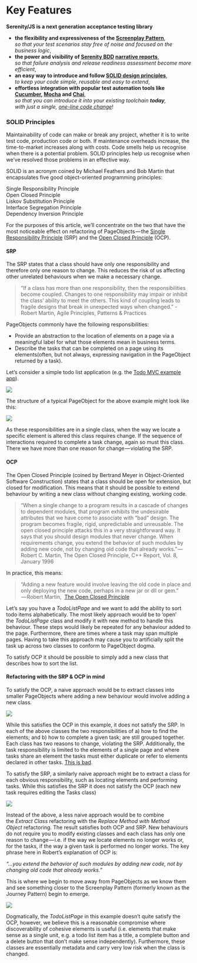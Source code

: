 # Key Features
**Serenity/JS is a next generation acceptance testing library**

*   **the flexibility and expressiveness of the [Screenplay Pattern](design/screenplay-pattern.html)**,  
    _so that your test scenarios stay free of noise and focused on the business logic_,
*   **the power and visibility of [Serenity BDD](http://serenity-bdd.info/#/documentation) [narrative reports](overview/reporting.html)**,  
    _so that failure analysis and release readiness assessment become more efficient_,
*   **an easy way to introduce and follow [SOLID design principles](https://en.wikipedia.org/wiki/SOLID_(object-oriented_design))**,  
    _to keep your code simple, reusable and easy to extend_,
*   **effortless integration with popular test automation tools like [Cucumber](cucumber/readme.html), [Mocha](mocha/readme.html) and [Chai](design/assertions.html)**,  
    _so that you can introduce it into your existing toolchain **today**,  
    with just a single, [one-line code change](overview/retrofitting.html)_!


### SOLID Principles

Maintainability of code can make or break any project, whether it is to write test code, production code or both. If maintenance overheads increase, the time-to-market increases along with costs. Code smells help us recognise when there is a potential problem. SOLID principles help us recognise when we’ve resolved those problems in an effective way.

SOLID is an acronym coined by Michael Feathers and Bob Martin that encapsulates five good object-oriented programming principles:

Single Responsibility Principle  
Open Closed Principle  
Liskov Substitution Principle  
Interface Segregation Principle  
Dependency Inversion Principle

For the purposes of this article, we’ll concentrate on the two that have the most noticeable effect on refactoring of PageObjects — the [Single Responsibility Principle](http://bit.ly/rg-srp) (SRP) and the [Open Closed Principle](http://bit.ly/rg-ocp) (OCP).

#### SRP

The SRP states that a class should have only one responsibility and therefore only one reason to change. This reduces the risk of us affecting other unrelated behaviours when we make a necessary change.

> “If a class has more than one responsibility, then the responsibilities become coupled. Changes to one responsibility may impair or inhibit the class’ ability to meet the others. This kind of coupling leads to fragile designs that break in unexpected ways when changed.” -Robert Martin, Agile Principles, Patterns & Practices

PageObjects commonly have the following responsibilities:

*   Provide an abstraction to the location of elements on a page via a meaningful label for what those elements mean in business terms.
*   Describe the tasks that can be completed on a page using its elements(often, but not always, expressing navigation in the PageObject returned by a task).

Let’s consider a simple todo list application (e.g. the [Todo MVC example app](http://bit.ly/rg-todomvc)).

![](https://d262ilb51hltx0.cloudfront.net/max/800/0*u8MCnsbNJZeV36Ju.)

The structure of a typical PageObject for the above example might look like this:

![](https://d262ilb51hltx0.cloudfront.net/max/800/0*0er2D74ujAMYzt0Q.)

As these responsibilities are in a single class, when the way we locate a specific element is altered this class requires change. If the sequence of interactions required to complete a task change, again so must this class. There we have more than one reason for change — violating the SRP.

#### OCP

The Open Closed Principle (coined by Bertrand Meyer in Object-Oriented Software Construction) states that a class should be open for extension, but closed for modification. This means that it should be possible to extend behaviour by writing a new class without changing existing, working code.

> “When a single change to a program results in a cascade of changes to dependent modules, that program exhibits the undesirable attributes that we have come to associate with “bad” design. The program becomes fragile, rigid, unpredictable and unreusable. The open closed principle attacks this in a very straightforward way. It says that you should design modules that never change. When requirements change, you extend the behavior of such modules by adding new code, not by changing old code that already works.” — Robert C. Martin, The Open Closed Principle, C++ Report, Vol. 8, January 1996

In practice, this means:

> “Adding a new feature would involve leaving the old code in place and only deploying the new code, perhaps in a new jar or dll or gem.”  
>  — Robert Martin,  [The Open Closed Principle](http://bit.ly/rg-ocp)

Let’s say you have a _TodoListPage_ and we want to add the ability to sort todo items alphabetically. The most likely approach would be to ‘open’ the _TodoListPage_ class and modify it with new method to handle this behaviour. These steps would likely be repeated for any behaviour added to the page. Furthermore, there are times where a task may span multiple pages. Having to take this approach may cause you to artificially split the task up across two classes to conform to PageObject dogma.

To satisfy OCP it should be possible to simply add a new class that describes how to sort the list.

#### Refactoring with the SRP & OCP in mind

To satisfy the OCP, a naive approach would be to extract classes into smaller PageObjects where adding a new behaviour would involve adding a new class.

![](https://d262ilb51hltx0.cloudfront.net/max/800/0*t4i0_t86lPSGMEK9.)

While this satisfies the OCP in this example, it does not satisfy the SRP. In each of the above classes the two responsibilities of a) how to find the elements; and b) how to complete a given task; are still grouped together. Each class has two reasons to change, violating the SRP. Additionally, the task responsibility is limited to the elements of a single page and where tasks share an element the tasks must either duplicate or refer to elements declared in other tasks. [This is bad](http://bit.ly/rg-shotgun-surgery).

To satisfy the SRP, a similarly naive approach might be to extract a class for each obvious responsibility, such as locating elements and performing tasks. While this satisfies the SRP it does not satisfy the OCP (each new task requires editing the Tasks class)

![](https://d262ilb51hltx0.cloudfront.net/max/800/0*Jsz7SfUSzksWY1F5.)

Instead of the above, a less naive approach would be to combine the _Extract Class_ refactoring with the _Replace Method with Method Object_ refactoring. The result satisfies both OCP and SRP. New behaviours do not require you to modify existing classes and each class has only one reason to change — i.e. if the way we locate elements no longer works or, for the tasks, if the way a given task is performed no longer works. The key phrase here in Robert’s explanation of OCP is:

_“…you extend the behavior of such modules by adding new code, not by changing old code that already works.”_

This is where we begin to move away from PageObjects as we know them and see something closer to the Screenplay Pattern (formerly known as the Journey Pattern) begin to emerge.

![](https://d262ilb51hltx0.cloudfront.net/max/800/0*FEf0kOPNjDg7rakV.)

Dogmatically, the _TodoListPage_ in this example doesn’t quite satisfy the OCP, however, we believe this is a reasonable compromise where discoverability of cohesive elements is useful (i.e. elements that make sense as a single unit, e.g. a todo list item has a title, a complete button and a delete button that don’t make sense independently). Furthermore, these classes are essentially metadata and carry very low risk when the class is changed.


